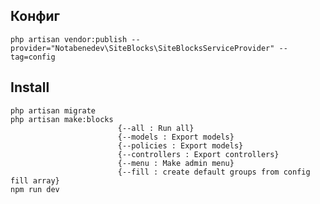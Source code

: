 ## Конфиг
    php artisan vendor:publish --provider="Notabenedev\SiteBlocks\SiteBlocksServiceProvider" --tag=config
## Install
    php artisan migrate
    php artisan make:blocks
                            {--all : Run all}
                            {--models : Export models}
                            {--policies : Export models}
                            {--controllers : Export controllers}
                            {--menu : Make admin menu}
                            {--fill : create default groups from config fill array}
    npm run dev